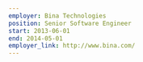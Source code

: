 ```yaml
---
employer: Bina Technologies
position: Senior Software Engineer
start: 2013-06-01
end: 2014-05-01
employer_link: http://www.bina.com/
---
```


